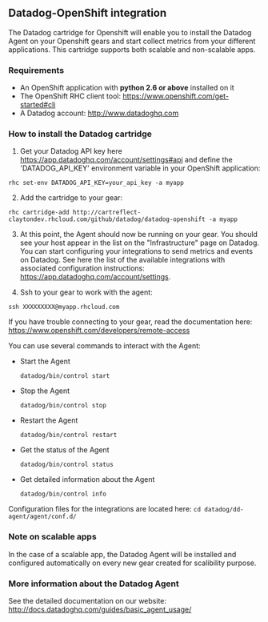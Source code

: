 ## Datadog-OpenShift integration

The Datadog cartridge for Openshift will enable you to install the Datadog Agent on your Openshift gears and start collect metrics from your different applications. This cartridge supports both scalable and non-scalable apps.

### Requirements

 * An OpenShift application with **python 2.6 or above** installed on it
 * The OpenShift RHC client tool: https://www.openshift.com/get-started#cli
 * A Datadog account: http://www.datadoghq.com


### How to install the Datadog cartridge

1. Get your Datadog API key here https://app.datadoghq.com/account/settings#api and define the  'DATADOG_API_KEY' environment variable in your OpenShift application:
  ```
  rhc set-env DATADOG_API_KEY=your_api_key -a myapp
  ``` 

2. Add the cartridge to your gear:
  ```
  rhc cartridge-add http://cartreflect-claytondev.rhcloud.com/github/datadog/datadog-openshift -a myapp
  ```

3. At this point, the Agent should now be running on your gear. You should see your host appear in the list on the "Infrastructure" page on Datadog. You can start configuring your integrations to send metrics and events on Datadog. See here the list of the available integrations with associated configuration instructions: https://app.datadoghq.com/account/settings.


4. Ssh to your gear to work with the agent:
  ```
  ssh XXXXXXXXX@myapp.rhcloud.com
  ```
If you have trouble connecting to your gear, read the documentation here: https://www.openshift.com/developers/remote-access

  You can use several commands to interact with the Agent:
  * Start the Agent
    ```
    datadog/bin/control start
    ```
  * Stop the Agent
    ```
    datadog/bin/control stop
    ```
  * Restart the Agent
    ```
    datadog/bin/control restart
    ```
  * Get the status of the Agent
    ```
    datadog/bin/control status
    ```
  * Get detailed information about the Agent
    ```
    datadog/bin/control info
    ```

  Configuration files for the integrations are located here:
    ```
    cd datadog/dd-agent/agent/conf.d/
    ```

### Note on scalable apps

In the case of a scalable app, the Datadog Agent will be installed and configured automatically on every new gear created for scalibility purpose.


### More information about the Datadog Agent

See the detailed documentation on our website:
http://docs.datadoghq.com/guides/basic_agent_usage/

